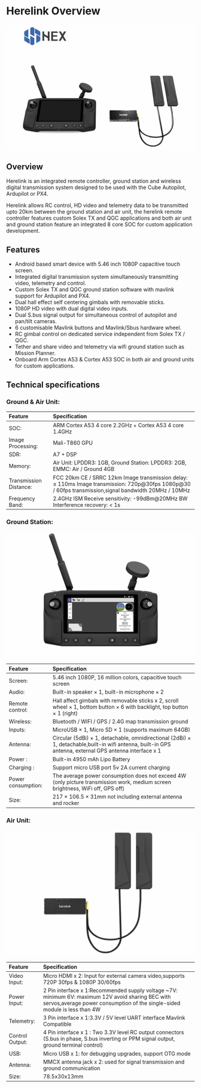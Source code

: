 # Herelink Overview

![](../.gitbook/assets/herelink1.jpg)

## Overview

Herelink is an integrated remote controller, ground station and wireless digital transmission system designed to be used with the Cube Autopilot, Ardupilot or PX4.

Herelink allows RC control, HD video and telemetry data to be transmitted upto 20km between the ground station and air unit, the herelink remote controller features custom Solex TX and QGC applications and both air unit and ground station feature an integrated 8 core SOC for custom application development.

## Features

* Android based smart device with 5.46 inch 1080P capacitive touch screen.
* Integrated digital transmission system simultaneously transmitting video, telemetry and control. 
* Custom Solex TX and QGC ground station software with mavlink support for Ardupilot and PX4.
* Dual hall effect self centering gimbals with removable sticks. 
* 1080P HD video with dual digital video inputs. 
* Dual S.bus signal output for simultaneous control of autopilot and pan/tilt cameras.
* 6 customisable Mavlink buttons and Mavlink/Sbus hardware wheel. 
* RC gimbal control on dedicated service independent from Solex TX / QGC. 
* Tether and share video and telemetry via wifi ground station such as Mission Planner. 
* Onboard Arm Cortex A53 & Cortex A53 SOC in both air and ground units for custom applications. 

## Technical specifications

### Ground & Air Unit:

| Feature | Specification |
| :--- | :--- |
| SOC: | ARM Cortex A53 4 core 2.2GHz + Cortex A53 4 core 1.4GHz |
| Image Processing: | Mali-T860 GPU |
| SDR: | A7 + DSP |
| Memory: | Air Unit: LPDDR3: 1GB, Ground Station: LPDDR3: 2GB, EMMC: Air / Ground 4GB |
| Transmission Distance: | FCC 20km CE / SRRC 12km Image transmission delay: ≤ 110ms Image transmission: 720p@30fps 1080p@30 / 60fps transmission,signal bandwidth 20MHz / 10MHz |
| Frequency Band: | 2.4GHz ISM Receive sensitivity: -99dBm@20MHz BW Interference recovery: &lt; 1s |

### Ground Station:

![](../.gitbook/assets/herelink2.jpg)

| Feature | Specification |
| :--- | :--- |
| Screen: | 5.46 inch 1080P, 16 million colors, capacitive touch screen |
| Audio: | Built-in speaker × 1, built-in microphone × 2 |
| Remote control: | Hall affect gimbals with removable sticks x 2, scroll wheel × 1, bottom button × 6 with backlight, top button × 1 \(right\) |
| Wireless: | Bluetooth / WIFI / GPS / 2.4G map transmission ground |
| Inputs: | MicroUSB × 1, Micro SD × 1 \(supports maximum 64GB\) |
| Antenna: | Circular \(5dBi\) × 1, detachable, omnidirectional \(2dBi\) × 1, detachable,built-in wifi antenna, built-in GPS antenna, external GPS antenna interface x 1 |
| Power : | Built-in 4950 mAh Lipo Battery |
| Charging : | Support micro USB port 5v 2A current charging |
| Power consumption: | The average power consumption does not exceed 4W \(only picture transmission work, medium screen brightness, WiFi off, GPS off\) |
| Size: | 217 × 106.5 × 31mm not including external antenna and rocker |

### Air Unit:

![](../.gitbook/assets/herelink3.jpg)

| Feature | Specification |
| :--- | :--- |
| Video Input: | Micro HDMI x 2: Input for external camera video,supports 720P 30fps & 1080P 30/60fps |
| Power Input: | 2 Pin interface x 1:Recommended supply voltage ~7V: minimum 6V: maximum 12V avoid sharing BEC with servos,average power consumption of the single-sided module is less than 4W |
| Telemetry: | 3 Pin interface x 1:3.3V / 5V level UART interface Mavlink Compatible |
| Control Output: | 4 Pin interface x 1 : Two 3.3V level RC output connectors \(S.bus in phase, S.bus inverting or PPM signal output, ground terminal control\) |
| USB: | Micro USB x 1: for debugging upgrades, support OTG mode |
| Antenna: | MMCX antenna jack x 2: used for signal transmission and ground communication |
| Size: | 78.5x30x13mm |

